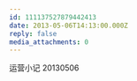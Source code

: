 ```yaml
---
id: 111137527879442413
date: 2013-05-06T14:13:00.000Z
reply: false
media_attachments: 0
---
```


运营小记 20130506 ​​​​

